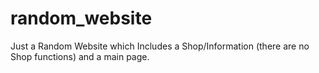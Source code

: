 # random_website
Just a Random Website which Includes a Shop/Information (there are no Shop functions) and a main page.
